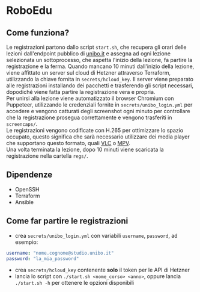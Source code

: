 # RoboEdu

## Come funziona?

Le registrazioni partono dallo script `start.sh`, che recupera gli orari
delle lezioni dall'endpoint pubblico di [unibo.it](https://unibo.it) e assegna
ad ogni lezione selezionata un sottoprocesso, che aspetta l'inizio della
lezione, fa partire la registrazione e la ferma. Quando mancano 10 minuti
dall'inizio della lezione, viene affittato un server sul cloud di Hetzner
attraverso Terraform, utilizzando la chiave fornita in `secrets/hcloud_key`. Il
server viene preparato alle registrazioni installando dei pacchetti e
trasferendo gli script necessari, dopodiché viene fatta partire la registrazione
vera e propria.\
Per unirsi alla lezione viene automatizzato il browser Chromium
con Puppeteer, utilizzando le credenziali fornite in `secrets/unibo_login.yml`
per accedere e vengono catturati degli screenshot ogni minuto per controllare
che la registrazione prosegua correttamente e vengono trasferiti in
`screencaps/`.\
Le registrazioni vengono codificate con H.265 per ottimizzare lo
spazio occupato, questo significa che sarà necessario utilizzare dei media
player che supportano questo formato, quali [VLC](https://www.videolan.org/vlc/)
o [MPV](https://github.com/mpv-player/mpv).\
Una volta terminata la lezione, dopo 10 minuti viene scaricata la registrazione
nella cartella `regs/`.

## Dipendenze
- OpenSSH
- Terraform
- Ansible

## Come far partire le registrazioni
- crea `secrets/unibo_login.yml` con variabili `username`, `password`, ad
esempio:
```yaml
username: "nome.cognome@studio.unibo.it"
password: "la_mia_password"
```
- crea `secrets/hcloud_key` contenente **solo** il token per le API di Hetzner
- lancia lo script con `./start.sh <nome_corso> <anno>`, oppure lancia
`./start.sh -h` per ottenere le opzioni disponibili
